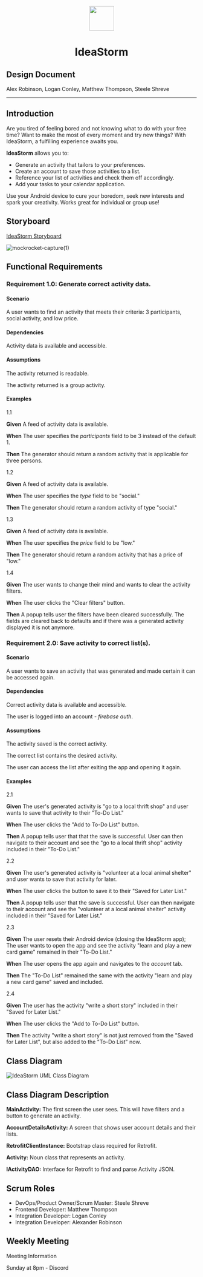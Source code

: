 <!--- HTML used here to center IdeaStorm text & logo in center of design document -->

  <p align="center">
    <img src="https://user-images.githubusercontent.com/94927484/213072389-f45e5f0e-fa0b-4693-9677-9445514e9ef6.svg" width="65px"/>
  </p>
  
  <h1 align="center">IdeaStorm</h1>

<!--- Markdown Starts here -->

## Design Document

Alex Robinson, Logan Conley, Matthew Thompson, Steele Shreve

---

## Introduction

Are you tired of feeling bored and not knowing what to do with your free time? Want to make the most of every moment and try new things? With IdeaStorm, a fulfilling experience awaits you.

**IdeaStorm** allows you to:
- Generate an activity that tailors to your preferences.
- Create an account to save those activities to a list.
- Reference your list of activities and check them off accordingly.
- Add your tasks to your calendar application.

Use your Android device to cure your boredom, seek new interests and spark your creativity. Works great for individual or group use!

## Storyboard

[IdeaStorm Storyboard](https://www.figma.com/proto/ofwshkq6kyyIyOkC2r7yCo/IdeaStorm?kind=&node-id=1%3A2&page-id=0%3A1&scaling=scale-down&show-proto-sidebar=1&starting-point-node-id=1%3A2&viewport=-471%2C197%2C0.4)

![mockrocket-capture(1)](https://user-images.githubusercontent.com/94927484/213271542-f7dcba0d-e30c-4ab1-ac67-21c967099906.png)

## Functional Requirements


### Requirement 1.0: Generate correct activity data.

#### Scenario

A user wants to find an activity that meets their criteria: 3 participants, social activity, and low price.

#### Dependencies

Activity data is available and accessible.

#### Assumptions

The activity returned is readable.

The activity returned is a group activity.

#### Examples

1.1

**Given** A feed of activity data is available.

**When**  The user specifies the _participants_ field to be 3 instead of the default 1.

**Then** The generator should return a random activity that is applicable for three persons.

1.2

**Given** A feed of activity data is available.

**When** The user specifies the _type_ field to be "social."

**Then** The generator should return a random activity of type "social."

1.3

**Given** A feed of activity data is available.

**When** The user specifies the _price_ field to be "low."

**Then** The generator should return a random activity that has a price of "low."

1.4

**Given** The user wants to change their mind and wants to clear the activity filters.

**When** The user clicks the "Clear filters" button.

**Then** A popup tells user the filters have been cleared successfully. The fields are cleared back to defaults and if there was a generated activity displayed it is not anymore.


### Requirement 2.0: Save activity to correct list(s).

#### Scenario

A user wants to save an activity that was generated and made certain it can be accessed again.

#### Dependencies

Correct activity data is available and accessible.

The user is logged into an account - _firebase auth_.

#### Assumptions

The activity saved is the correct activity.

The correct list contains the desired activity.

The user can access the list after exiting the app and opening it again.

#### Examples

2.1  

**Given** The user's generated activity is "go to a local thrift shop" and user wants to save that activity to their "To-Do List."

**When**  The user clicks the "Add to To-Do List" button.

**Then** A popup tells user that that the save is successful. User can then navigate to their account and see the "go to a local thrift shop" activity included in their "To-Do List."

2.2

**Given** The user's generated activity is "volunteer at a local animal shelter" and user wants to save that activity for later.

**When** The user clicks the button to save it to their "Saved for Later List."

**Then** A popup tells user that the save is successful. User can then navigate to their account and see the "volunteer at a local animal shelter" activity included in their "Saved for Later List."

2.3

**Given** The user resets their Android device (closing the IdeaStorm app); The user wants to open the app and see the activity "learn and play a new card game" remained in their "To-Do List."

**When** The user opens the app again and navigates to the _account_ tab.

**Then** The "To-Do List" remained the same with the activity "learn and play a new card game" saved and included.

2.4

**Given** The user has the activity "write a short story" included in their "Saved for Later List."

**When** The user clicks the "Add to To-Do List" button.

**Then** The activity "write a short story" is not just removed from the "Saved for Later List", but also added to the "To-Do List" now.

## Class Diagram

![IdeaStorm UML Class Diagram](https://user-images.githubusercontent.com/94927484/213340243-43abfcf1-5fe2-4d81-a3ba-f49488df16e3.png)

## Class Diagram Description

**MainActivity:**  The first screen the user sees.  This will have filters and a button to generate an activity.

**AccountDetailsActivity:**  A screen that shows user account details and their lists.

**RetrofitClientInstance:** Bootstrap class required for Retrofit.

**Activity:** Noun class that represents an activity.

**IActivityDAO:** Interface for Retrofit to find and parse Activity JSON.

## Scrum Roles

- DevOps/Product Owner/Scrum Master: Steele Shreve
- Frontend Developer: Matthew Thompson
- Integration Developer: Logan Conley
- Integration Developer: Alexander Robinson

## Weekly Meeting

Meeting Information

Sunday at 8pm - Discord
